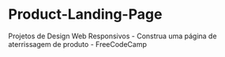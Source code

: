 # Product-Landing-Page
Projetos de Design Web Responsivos - Construa uma página de aterrissagem de produto - FreeCodeCamp

